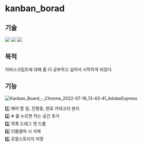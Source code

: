 # kanban_borad

## 기술
<img src="https://img.shields.io/badge/HTML5-E34F26?style=flat-square&logo=HTML5&logoColor=white"/>
<img src="https://img.shields.io/badge/Sass-CC6699?style=flat-square&logo=Sass&logoColor=white"/>
<img src="https://img.shields.io/badge/JavaScript-FFCA28?style=flat-square&logo=JavaScript&logoColor=white"/>


## 목적
자바스크립트에 대해 좀 더 공부하고 싶어서 시작하게 되었다.

## 기능

![Kanban_Board_-_Chrome_2022-07-18_13-43-41_AdobeExpress](https://user-images.githubusercontent.com/105787985/179446694-cbfe820b-3b2e-4d1d-9e81-24e1e07ad1d4.gif)


:one:  해야 할 일, 진행중, 완료 카테고리 분리<br>
:two:  :heavy_plus_sign: 를 누르면 적는 공간 추가<br>
:three:  목록 드래그 앤 드롭<br>
:four:  더블클릭 시 삭제<br>
:five:  로컬스토리지 저장

